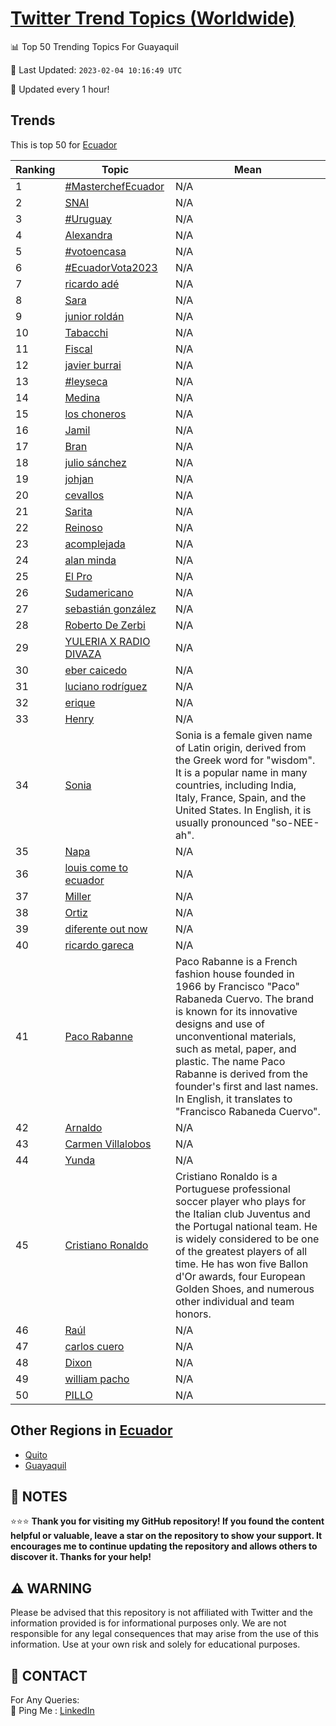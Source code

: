 [Twitter Trend Topics (Worldwide)](https://github.com/ErcinDedeoglu/Twitter-Trend-Topics)
==========


📊 Top 50 Trending Topics For Guayaquil

📆 Last Updated: `2023-02-04 10:16:49 UTC`

🔧 Updated every 1 hour!


## Trends

This is top 50 for [Ecuador](</Ecuador>)

| Ranking | Topic | Mean |
| ------- | ------------ | ------------ |
| 1 | [#MasterchefEcuador](http://twitter.com/search?q=%23MasterchefEcuador) | N/A |
| 2 | [SNAI](http://twitter.com/search?q=SNAI) | N/A |
| 3 | [#Uruguay](http://twitter.com/search?q=%23Uruguay) | N/A |
| 4 | [Alexandra](http://twitter.com/search?q=Alexandra) | N/A |
| 5 | [#votoencasa](http://twitter.com/search?q=%23votoencasa) | N/A |
| 6 | [#EcuadorVota2023](http://twitter.com/search?q=%23EcuadorVota2023) | N/A |
| 7 | [ricardo adé](http://twitter.com/search?q=ricardo+ad%c3%a9) | N/A |
| 8 | [Sara](http://twitter.com/search?q=Sara) | N/A |
| 9 | [junior roldán](http://twitter.com/search?q=junior+rold%c3%a1n) | N/A |
| 10 | [Tabacchi](http://twitter.com/search?q=Tabacchi) | N/A |
| 11 | [Fiscal](http://twitter.com/search?q=Fiscal) | N/A |
| 12 | [javier burrai](http://twitter.com/search?q=javier+burrai) | N/A |
| 13 | [#leyseca](http://twitter.com/search?q=%23leyseca) | N/A |
| 14 | [Medina](http://twitter.com/search?q=Medina) | N/A |
| 15 | [los choneros](http://twitter.com/search?q=los+choneros) | N/A |
| 16 | [Jamil](http://twitter.com/search?q=Jamil) | N/A |
| 17 | [Bran](http://twitter.com/search?q=Bran) | N/A |
| 18 | [julio sánchez](http://twitter.com/search?q=julio+s%c3%a1nchez) | N/A |
| 19 | [johjan](http://twitter.com/search?q=johjan) | N/A |
| 20 | [cevallos](http://twitter.com/search?q=cevallos) | N/A |
| 21 | [Sarita](http://twitter.com/search?q=Sarita) | N/A |
| 22 | [Reinoso](http://twitter.com/search?q=Reinoso) | N/A |
| 23 | [acomplejada](http://twitter.com/search?q=acomplejada) | N/A |
| 24 | [alan minda](http://twitter.com/search?q=alan+minda) | N/A |
| 25 | [El Pro](http://twitter.com/search?q=El+Pro) | N/A |
| 26 | [Sudamericano](http://twitter.com/search?q=Sudamericano) | N/A |
| 27 | [sebastián gonzález](http://twitter.com/search?q=sebasti%c3%a1n+gonz%c3%a1lez) | N/A |
| 28 | [Roberto De Zerbi](http://twitter.com/search?q=Roberto+De+Zerbi) | N/A |
| 29 | [YULERIA X RADIO DIVAZA](http://twitter.com/search?q=YULERIA+X+RADIO+DIVAZA) | N/A |
| 30 | [eber caicedo](http://twitter.com/search?q=eber+caicedo) | N/A |
| 31 | [luciano rodríguez](http://twitter.com/search?q=luciano+rodr%c3%adguez) | N/A |
| 32 | [erique](http://twitter.com/search?q=erique) | N/A |
| 33 | [Henry](http://twitter.com/search?q=Henry) | N/A |
| 34 | [Sonia](http://twitter.com/search?q=Sonia) | Sonia is a female given name of Latin origin, derived from the Greek word for "wisdom". It is a popular name in many countries, including India, Italy, France, Spain, and the United States. In English, it is usually pronounced "so-NEE-ah". |
| 35 | [Napa](http://twitter.com/search?q=Napa) | N/A |
| 36 | [louis come to ecuador](http://twitter.com/search?q=louis+come+to+ecuador) | N/A |
| 37 | [Miller](http://twitter.com/search?q=Miller) | N/A |
| 38 | [Ortiz](http://twitter.com/search?q=Ortiz) | N/A |
| 39 | [diferente out now](http://twitter.com/search?q=diferente+out+now) | N/A |
| 40 | [ricardo gareca](http://twitter.com/search?q=ricardo+gareca) | N/A |
| 41 | [Paco Rabanne](http://twitter.com/search?q=Paco+Rabanne) | Paco Rabanne is a French fashion house founded in 1966 by Francisco "Paco" Rabaneda Cuervo. The brand is known for its innovative designs and use of unconventional materials, such as metal, paper, and plastic. The name Paco Rabanne is derived from the founder's first and last names. In English, it translates to "Francisco Rabaneda Cuervo". |
| 42 | [Arnaldo](http://twitter.com/search?q=Arnaldo) | N/A |
| 43 | [Carmen Villalobos](http://twitter.com/search?q=Carmen+Villalobos) | N/A |
| 44 | [Yunda](http://twitter.com/search?q=Yunda) | N/A |
| 45 | [Cristiano Ronaldo](http://twitter.com/search?q=Cristiano+Ronaldo) | Cristiano Ronaldo is a Portuguese professional soccer player who plays for the Italian club Juventus and the Portugal national team. He is widely considered to be one of the greatest players of all time. He has won five Ballon d'Or awards, four European Golden Shoes, and numerous other individual and team honors. |
| 46 | [Raúl](http://twitter.com/search?q=Ra%c3%bal) | N/A |
| 47 | [carlos cuero](http://twitter.com/search?q=carlos+cuero) | N/A |
| 48 | [Dixon](http://twitter.com/search?q=Dixon) | N/A |
| 49 | [william pacho](http://twitter.com/search?q=william+pacho) | N/A |
| 50 | [PILLO](http://twitter.com/search?q=PILLO) | N/A |



## Other Regions in [Ecuador](</Ecuador>)

* [Quito](</Ecuador/Quito.md>)
* [Guayaquil](</Ecuador/Guayaquil.md>)



## 📝 NOTES

⭐⭐⭐ **Thank you for visiting my GitHub repository! If you found the content helpful or valuable, leave a star on the repository to show your support. It encourages me to continue updating the repository and allows others to discover it. Thanks for your help!**


## ⚠️ WARNING

Please be advised that this repository is not affiliated with Twitter and the information provided is for informational purposes only. We are not responsible for any legal consequences that may arise from the use of this information. Use at your own risk and solely for educational purposes.


## 📨 CONTACT

 For Any Queries:  
            🏓 Ping Me : [LinkedIn](https://www.linkedin.com/in/ercindedeoglu/)
